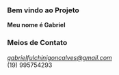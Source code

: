 ### Bem vindo ao Projeto

**Meu nome é Gabriel**

### Meios de Contato

*gabrielfulchinigoncalves@gmail.com*<br>
(19) 995754293

